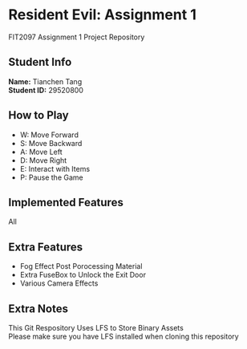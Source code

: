 # Resident Evil: Assignment 1
FIT2097 Assignment 1 Project Repository

## Student Info
**Name:** Tianchen Tang  
**Student ID:** 29520800

## How to Play
- W: Move Forward
- S: Move Backward
- A: Move Left
- D: Move Right
- E: Interact with Items
- P: Pause the Game

## Implemented Features
All

## Extra Features
- Fog Effect Post Porocessing Material
- Extra FuseBox to Unlock the Exit Door
- Various Camera Effects

## Extra Notes
This Git Respository Uses LFS to Store Binary Assets  
Please make sure you have LFS installed when cloning this repository
